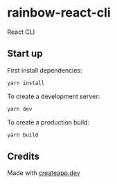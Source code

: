 # rainbow-react-cli

React CLI

## Start up

First install dependencies:

```sh
yarn install
```

To create a development server:

```sh
yarn dev
```

To create a production build:

```sh
yarn build
```

## Credits

Made with [createapp.dev](https://createapp.dev/)
